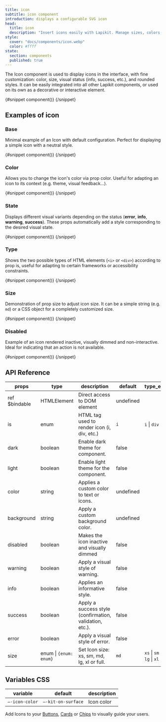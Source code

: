 ```yaml
---
title: icon
subtitle: icon component
introduction: displays a configurable SVG icon
head:
  title: icon
  description: "Insert icons easily with Lapikit. Manage sizes, colors, states and seamless integration into your components."
style:
  cover: "docs/components/icon.webp"
  color: #ffff
state:
  section: components
  published: true
---
```


<script>
    import { Sandbox } from '$lib/components/index.js';
    // components
    import IconBase from "$lib/components/docs/icon/icon-base.svelte";
    import IconBaseCode from "$lib/components/docs/icon/icon-base.svelte?raw";
    import IconColor from "$lib/components/docs/icon/icon-color.svelte";
    import IconColorCode from "$lib/components/docs/icon/icon-color.svelte?raw";
    import IconState from "$lib/components/docs/icon/icon-state.svelte";
    import IconStateCode from "$lib/components/docs/icon/icon-state.svelte?raw";
    import IconType from "$lib/components/docs/icon/icon-type.svelte";
    import IconTypeCode from "$lib/components/docs/icon/icon-type.svelte?raw";
    import IconSize from "$lib/components/docs/icon/icon-size.svelte";
    import IconSizeCode from "$lib/components/docs/icon/icon-size.svelte?raw";
    import IconDisabled from "$lib/components/docs/icon/icon-disabled.svelte";
    import IconDisabledCode from "$lib/components/docs/icon/icon-disabled.svelte?raw";
</script>

The Icon component is used to display icons in the interface, with fine customization: color, size, visual status (info, success, etc.), and rounded styles. It can be easily integrated into all other Lapikit components, or used on its own as a decorative or interactive element.

<Sandbox name="icon-sandbox" code={IconBaseCode} presentation>
	{#snippet component()}
		<IconBase/>
	{/snippet}
</Sandbox>

## Examples of icon

### Base

Minimal example of an Icon with default configuration. Perfect for displaying a simple icon with a neutral style.

<Sandbox name="icon-base-sandbox" code={IconBaseCode}>
	{#snippet component()}
		<IconBase/>
	{/snippet}
</Sandbox>

### Color

Allows you to change the icon's color via prop color. Useful for adapting an icon to its context (e.g. theme, visual feedback...).

<Sandbox name="icon-base-sandbox" code={IconColorCode}>
	{#snippet component()}
		<IconColor/>
	{/snippet}
</Sandbox>

### State

Displays different visual variants depending on the status (**error**, **info**, **warning**, **success**). These props automatically add a style corresponding to the desired visual state.

<Sandbox name="icon-state-sandbox" code={IconStateCode}>
	{#snippet component()}
		<IconState/>
	{/snippet}
</Sandbox>

### Type

Shows the two possible types of HTML elements (`<i>` or `<div>`) according to prop is, useful for adapting to certain frameworks or accessibility constraints.

<Sandbox name="icon-type-sandbox" code={IconTypeCode}>
	{#snippet component()}
		<IconType/>
	{/snippet}
</Sandbox>

### Size

Demonstration of prop size to adjust icon size. It can be a simple string (e.g. `md`) or a CSS object for a completely customized size.

<Sandbox name="icon-size-sandbox" code={IconSizeCode}>
	{#snippet component()}
		<IconSize/>
	{/snippet}
</Sandbox>

### Disabled

Example of an icon rendered inactive, visually dimmed and non-interactive. Ideal for indicating that an action is not available.

<Sandbox name="icon-disabled-sandbox" code={IconDisabledCode}>
	{#snippet component()}
		<IconDisabled/>
	{/snippet}
</Sandbox>

## API Reference

| props         | type                   | description                                             | default   | type_extend                                    |
| ------------- | ---------------------- | ------------------------------------------------------- | --------- | ---------------------------------------------- |
| ref $bindable | HTMLElement            | Direct access to DOM element                            | undefined |                                                |
| is            | enum                   | HTML tag used to render icon (i, div, etc.)             | `i`       | `i` \| `div`                                   |
| dark          | boolean                | Enable dark theme for component.                        | false     |                                                |
| light         | boolean                | Enable light theme for the component.                   | false     |                                                |
| color         | string                 | Applies a custom color to text or icons.                | undefined |                                                |
| background    | string                 | Apply a custom background color.                        | undefined |                                                |
| disabled      | boolean                | Makes the icon inactive and visually dimmed             | false     |                                                |
| warning       | boolean                | Apply a visual style of warning.                        | false     |                                                |
| info          | boolean                | Applies an informative style.                           | false     |                                                |
| success       | boolean                | Apply a success style (confirmation, validation, etc.). | false     |                                                |
| error         | boolean                | Apply a visual style of error.                          | false     |
| size          | enum \| `{enum: enum}` | Set Icon size: xs, sm, md, lg, xl or full.              | `md`      | `xs` \| `sm` \| `md` \| `lg` \| `xl` \| `full` |

## Variables CSS

| variable       | default            | description |
| -------------- | ------------------ | ----------- |
| `–-icon-color` | `–-kit-on-surface` | Icon color  |

Add Icons to your [Buttons](/docs/components/button), [Cards](/docs/components/card) or [Chips](/docs/components/chip) to visually guide your users.
